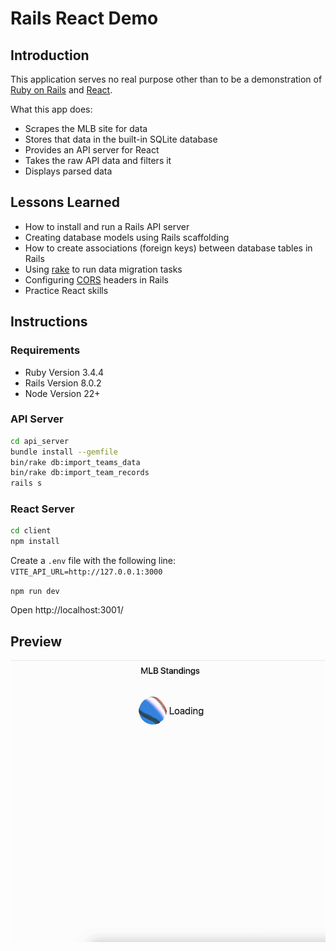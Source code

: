 # Rails React Demo

## Introduction
This application serves no real purpose other than to be a demonstration of
[Ruby on Rails](https://rubyonrails.org/) and [React](https://react.dev/).

What this app does:
- Scrapes the MLB site for data
- Stores that data in the built-in SQLite database
- Provides an API server for React
- Takes the raw API data and filters it
- Displays parsed data

## Lessons Learned
- How to install and run a Rails API server
- Creating database models using Rails scaffolding
- How to create associations (foreign keys) between database tables in Rails
- Using [rake](https://guides.rubyonrails.org/v4.2/command_line.html#rake) to run data migration tasks
- Configuring [CORS](https://developer.mozilla.org/en-US/docs/Web/HTTP/Guides/CORS) headers in Rails
- Practice React skills

## Instructions

### Requirements
- Ruby Version 3.4.4
- Rails Version 8.0.2
- Node Version 22+

### API Server
```bash
cd api_server
bundle install --gemfile
bin/rake db:import_teams_data
bin/rake db:import_team_records
rails s
```

### React Server
```bash
cd client
npm install
```

Create a `.env` file with the following line:
`VITE_API_URL=http://127.0.0.1:3000`

`npm run dev`

Open http://localhost:3001/

## Preview

![Demo](./demo.gif "App demo") 
